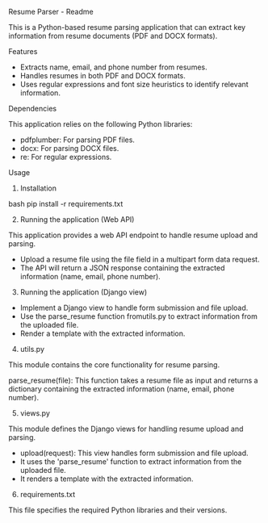 Resume Parser - Readme

This is a Python-based resume parsing application that can extract key information from resume documents (PDF and DOCX formats). 

Features

* Extracts name, email, and phone number from resumes.
* Handles resumes in both PDF and DOCX formats.
* Uses regular expressions and font size heuristics to identify relevant information.

Dependencies

This application relies on the following Python libraries:

* pdfplumber: For parsing PDF files.
* docx: For parsing DOCX files.
* re: For regular expressions.

Usage

1. Installation

bash
pip install -r requirements.txt


2. Running the application (Web API)

This application provides a web API endpoint to handle resume upload and parsing. 

* Upload a resume file using the file field in a multipart form data request.
* The API will return a JSON response containing the extracted information (name, email, phone number).

3. Running the application (Django view)

* Implement a Django view to handle form submission and file upload.
* Use the parse_resume function fromutils.py to extract information from the uploaded file.
* Render a template with the extracted information.

4. utils.py

This module contains the core functionality for resume parsing.

parse_resume(file): This function takes a resume file as input and returns a dictionary containing the extracted information (name, email, phone number).

5. views.py

This module defines the Django views for handling resume upload and parsing.

* upload(request): This view handles form submission and file upload.
* It uses the 'parse_resume' function to extract information from the uploaded file.
* It renders a template with the extracted information.

6. requirements.txt

This file specifies the required Python libraries and their versions.

